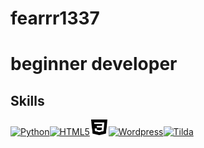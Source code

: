 # fearrr1337

# beginner developer

## Skills
<a href="https://www.python.org/" target="_blank" rel="noreferrer noopener"><img src="https://github.com/simple-icons/simple-icons/blob/develop/icons/python.svg" alt="Python" width="25" height="25"/><a href="https://html.com/html5/" target="_blank" rel="noreferrer noopener"><img src="https://github.com/simple-icons/simple-icons/blob/develop/icons/html5.svg" alt="HTML5" width="25" height="25"/><a href="https://www.w3.org/Style/CSS/Overview.en.html" target="_blank" rel="noreferrer noopener"><img src="https://github.com/simple-icons/simple-icons/blob/develop/icons/css3.svg" alt="CSS" width="30" height="25"/><a href="https://ru.wordpress.org/" target="_blank" rel="noreferrer noopener"><img src="https://github.com/simple-icons/simple-icons/blob/develop/icons/wordpress.svg" alt="Wordpress" width="25" height="25" /><a href="http://tilda.cc/" target="_blank" rel="noreferrer noopener"><img src="https://github.com/simple-icons/simple-icons/blob/develop/icons/tildapublishing.svg" alt="Tilda" width="25" height="25" /></a>
